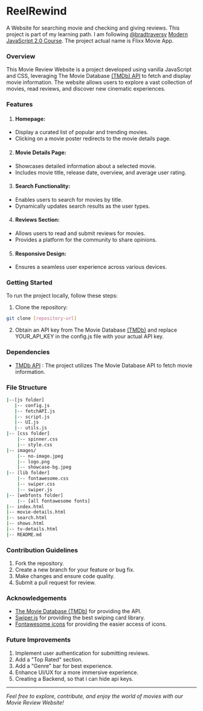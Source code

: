# ReelRewind

A Website for searching movie and checking and giving reviews. This project is part of my learning path. I am following [@bradtraversy](https://github.com/[bradtraversy) [Modern JavaScript 2.0 Course](https://www.traversymedia.com/modern-javascript-2-0). The project actual name is Flixx Movie App.

### Overview

This Movie Review Website is a project developed using vanilla JavaScript and CSS, leveraging The Movie Database [(TMDb) API](https://www.themoviedb.org/settings/api) to fetch and display movie information. The website allows users to explore a vast collection of movies, read reviews, and discover new cinematic experiences.

### Features

1. #### Homepage:

-   Display a curated list of popular and trending movies.
-   Clicking on a movie poster redirects to the movie details page.

2. #### Movie Details Page:

-   Showcases detailed information about a selected movie.
-   Includes movie title, release date, overview, and average user rating.

3. #### Search Functionality:

-   Enables users to search for movies by title.
-   Dynamically updates search results as the user types.

4. #### Reviews Section:

-   Allows users to read and submit reviews for movies.
-   Provides a platform for the community to share opinions.

5. #### Responsive Design:

-   Ensures a seamless user experience across various devices.

### Getting Started

To run the project locally, follow these steps:

1. Clone the repository:

```bash
git clone [repository-url]

```

2. Obtain an API key from The Movie Database [(TMDb)](https://www.themoviedb.org/settings/api) and replace YOUR_API_KEY in the config.js file with your actual API key.

### Dependencies

-   [TMDb API](https://www.themoviedb.org/) : The project utilizes The Movie Database API to fetch movie information.

### File Structure

```bash
|--[js folder]
   |-- config.js
   |-- fetchAPI.js
   |-- script.js
   |-- UI.js
   |-- utils.js
|-- [css folder]
    |-- spinner.css
    |-- style.css
|-- images/
    |-- no-image.jpeg
    |-- logo.png
    |-- showcase-bg.jpeg
|-- [lib folder]
    |-- fontawesome.css
    |-- swiper.css
    |-- swiper.js
|-- [webfonts folder]
    |-- [all fontawesome fonts]
|-- index.html
|-- movie-details.html
|-- search.html
|-- shows.html
|-- tv-details.html
|-- README.md

```

### Contribution Guidelines

1. Fork the repository.
2. Create a new branch for your feature or bug fix.
3. Make changes and ensure code quality.
4. Submit a pull request for review.

### Acknowledgements

-   [The Movie Database (TMDb)](https://www.themoviedb.org/) for providing the API.
-   [Swiper.js](https://swiperjs.com/) for providing the best swiping card library.
-   [Fontawesome icons](https://fontawesome.com/) for providing the easier access of icons.

### Future Improvements

1. Implement user authentication for submitting reviews.
2. Add a "Top Rated" section.
3. Add a "Genre" bar for best experience.
4. Enhance UI/UX for a more immersive experience.
5. Creating a Backend, so that i can hide api keys.

---

_Feel free to explore, contribute, and enjoy the world of movies with our Movie Review Website!_
